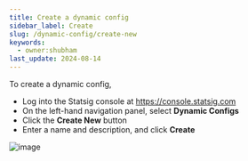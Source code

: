 ```yaml
---
title: Create a dynamic config
sidebar_label: Create
slug: /dynamic-config/create-new
keywords:
  - owner:shubham
last_update: 2024-08-14
---
```


To create a dynamic config, 
- Log into the Statsig console at https://console.statsig.com 
- On the left-hand navigation panel, select **Dynamic Configs**
- Click the **Create New** button
- Enter a name and description, and click **Create**

![image](https://github.com/user-attachments/assets/f44b281f-be49-46ce-b60d-e68a647274ab)

